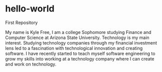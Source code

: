 # hello-world
First Repository

My name is Kyle Free, I am a college Sophomore studying Finance and Computer Science at Arizona State University. Technology is my main interest. Studying technology companies through my financial investment lens led to a fascination with technological innovation and creating software. I have recently started to teach myself software engineering to grow my skills into working at a technology company where I can create and work on technology.
